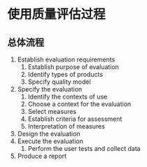 # 使用质量评估过程

## 总体流程

1. Establish evaluation requirements
   1. Establish purpose of evaluation
   2. Identify types of products
   3. Specify quality model
2. Specify the evaluation
   1. Identify the contexts of use
   2. Choose a context for the evaluation
   3. Select measures
   4. Establish criteria for assessment
   5. Interpretation of measures
3. Design the evaluation
4. Execute the evaluation
   1. Perform the user tests and collect data
5. Produce a report

